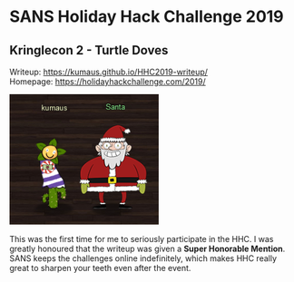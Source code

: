 # SANS Holiday Hack Challenge 2019
## Kringlecon 2 - Turtle Doves

Writeup: https://kumaus.github.io/HHC2019-writeup/  \
Homepage: https://holidayhackchallenge.com/2019/  

![Me and Santa](/img/intro/me_and_santa.png)

This was the first time for me to seriously participate in the HHC. I was greatly honoured
that the writeup was given a **Super Honorable Mention**. SANS keeps the challenges online
indefinitely, which makes HHC really great to sharpen your teeth even after the event.
